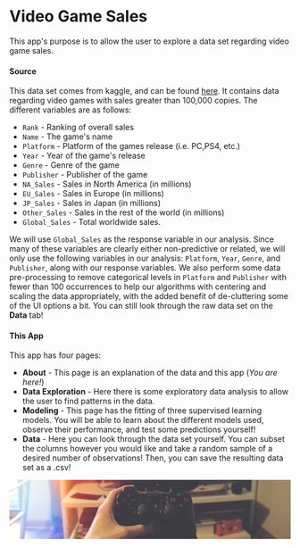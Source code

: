 # Video Game Sales

This app's purpose is to allow the user to explore a data set regarding video game sales. 

#### Source

This data set comes from kaggle, and can be found [here](https://www.kaggle.com/datasets/gregorut/videogamesales). It contains data regarding video games with sales greater than 100,000 copies. The different variables are as follows:

- `Rank` - Ranking of overall sales 
- `Name` - The game's name
- `Platform` - Platform of the games release (i.e. PC,PS4, etc.)
- `Year` - Year of the game's release
- `Genre` - Genre of the game
- `Publisher` - Publisher of the game
- `NA_Sales` - Sales in North America (in millions)
- `EU_Sales` - Sales in Europe (in millions)
- `JP_Sales` - Sales in Japan (in millions)
- `Other_Sales` - Sales in the rest of the world (in millions)
- `Global_Sales` - Total worldwide sales.

We will use `Global_Sales` as the response variable in our analysis. Since many of these variables are clearly either non-predictive or related, we will only use the following variables in our analysis: `Platform`, `Year`, `Genre`, and `Publisher`, along with our response variables. We also perform some data pre-processing to remove categorical levels in `Platform` and `Publisher` with fewer than 100 occurrences to help our algorithms with centering and scaling the data appropriately, with the added benefit of de-cluttering some of the UI options a bit. You can still look through the raw data set on the **Data** tab!


#### This App

This app has four pages:

- **About** - This page is an explanation of the data and this app (*You are here!*)
- **Data Exploration** - Here there is some exploratory data analysis to allow the user to find patterns in the data.
- **Modeling** - This page has the fitting of three supervised learning models. You will be able to learn about the different models used, observe their performance, and test some predictions yourself!
- **Data** - Here you can look through the data set yourself. You can subset the columns however you would like and take a random sample of a desired number of observations! Then, you can save the resulting data set as a .csv!

![Video Game Image](dataset-cover.jpeg)
